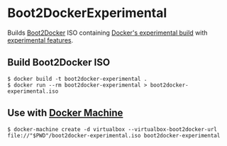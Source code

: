 # Boot2DockerExperimental

Builds [Boot2Docker](http://boot2docker.io/) ISO containing [Docker's experimental build](https://blog.docker.com/2015/06/experimental-binary/) with [experimental features](https://github.com/docker/docker/tree/master/experimental).

## Build Boot2Docker ISO

    $ docker build -t boot2docker-experimental .
    $ docker run --rm boot2docker-experimental > boot2docker-experimental.iso

## Use with [Docker Machine](https://docs.docker.com/machine/)

    $ docker-machine create -d virtualbox --virtualbox-boot2docker-url file://"$PWD"/boot2docker-experimental.iso boot2docker-experimental
